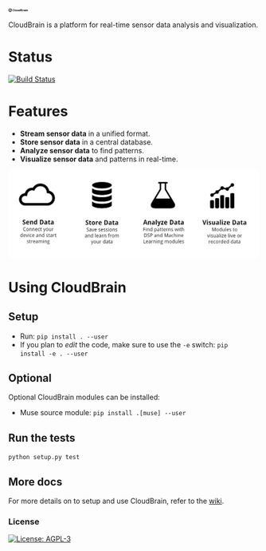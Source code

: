 <img src="https://raw.githubusercontent.com/cloudbrain/cloudbrain/master/docs/images/cb-logo-low-res.png" alt="Banner" style="width: 40px;"/>

CloudBrain is a platform for real-time sensor data analysis and visualization. 

# Status
[![Build Status](https://travis-ci.org/cloudbrain/cloudbrain.svg?branch=master)](https://travis-ci.org/cloudbrain/cloudbrain)

# Features
- **Stream sensor data** in a unified format.
- **Store sensor data** in a central database.
- **Analyze sensor data** to find patterns.
- **Visualize sensor data** and patterns in real-time.

![features](https://raw.githubusercontent.com/cloudbrain/cloudbrain/master/docs/images/features.png)

# Using CloudBrain

## Setup
* Run: `pip install . --user`
* If you plan to *edit* the code, make sure to use the `-e` switch: `pip 
install -e . --user`

## Optional
Optional CloudBrain modules can be installed:
* Muse source module: `pip install .[muse] --user`

## Run the tests
```
python setup.py test
```

## More docs
For more details on to setup and use CloudBrain, refer to the [wiki](https://github.com/cloudbrain/cloudbrain/wiki).

### License
[![License: AGPL-3](https://img.shields.io/badge/license-AGPL--3-blue.svg)](https://raw.githubusercontent.com/cloudbrain/cloudbrain/master/LICENSE.txt)
